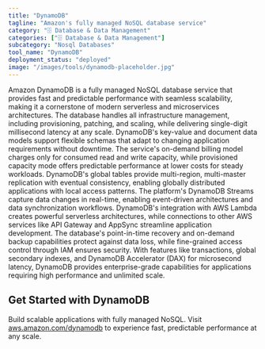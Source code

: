 ```yaml
---
title: "DynamoDB"
tagline: "Amazon's fully managed NoSQL database service"
category: "🗄️ Database & Data Management"
categories: ["🗄️ Database & Data Management"]
subcategory: "Nosql Databases"
tool_name: "DynamoDB"
deployment_status: "deployed"
image: "/images/tools/dynamodb-placeholder.jpg"
---
```

Amazon DynamoDB is a fully managed NoSQL database service that provides fast and predictable performance with seamless scalability, making it a cornerstone of modern serverless and microservices architectures. The database handles all infrastructure management, including provisioning, patching, and scaling, while delivering single-digit millisecond latency at any scale. DynamoDB's key-value and document data models support flexible schemas that adapt to changing application requirements without downtime. The service's on-demand billing model charges only for consumed read and write capacity, while provisioned capacity mode offers predictable performance at lower costs for steady workloads. DynamoDB's global tables provide multi-region, multi-master replication with eventual consistency, enabling globally distributed applications with local access patterns. The platform's DynamoDB Streams capture data changes in real-time, enabling event-driven architectures and data synchronization workflows. DynamoDB's integration with AWS Lambda creates powerful serverless architectures, while connections to other AWS services like API Gateway and AppSync streamline application development. The database's point-in-time recovery and on-demand backup capabilities protect against data loss, while fine-grained access control through IAM ensures security. With features like transactions, global secondary indexes, and DynamoDB Accelerator (DAX) for microsecond latency, DynamoDB provides enterprise-grade capabilities for applications requiring high performance and unlimited scale.

## Get Started with DynamoDB

Build scalable applications with fully managed NoSQL. Visit [aws.amazon.com/dynamodb](https://aws.amazon.com/dynamodb) to experience fast, predictable performance at any scale.
